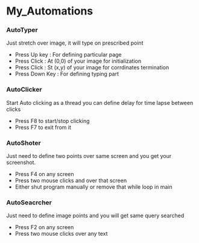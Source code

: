 # My_Automations

### AutoTyper

Just stretch over image, it will type on prescribed point

* Press Up key : For defining particular page
* Press Click : At (0,0) of your image for initialization
* Press Click : St (x,y) of your image for corrdinates termination
* Press Down Key : For defining typing part

### AutoClicker

Start Auto clicking as a thread you can define delay for time lapse between clicks

* Press F8 to start/stop clicking
* Press F7 to exit from it

### AutoShoter

Just need to define two points over same screen and you get your screenshot.

* Press F4 on any screen
* Press two mouse clicks and over that screen
* Either shut program manually or remove that while loop in main

### AutoSeacrcher

Just need to define image points and you will get same query searched

* Press F2 on any screen
* Press two mouse clicks over any text
